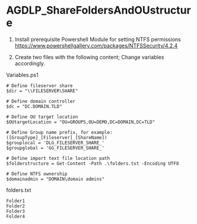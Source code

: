 # AGDLP_ShareFoldersAndOUstructure

1. Install prerequisite Powershell Module for setting NTFS permissions
https://www.powershellgallery.com/packages/NTFSSecurity/4.2.4

2. Create two files with the following content; Change variables accordingly.

Variables.ps1
```
# Define fileserver share
$dir = "\\FILESERVER\SHARE"

# Define domain controller
$dc = "DC.DOMAIN.TLD"

# Define OU target location
$OUtargetLocation = "OU=GROUPS,OU=DEMO,DC=DOMAIN,DC=TLD"

# Define Group name prefix, for example: ([GroupType]_[Fileserver]_[ShareName])
$grouplocal = 'DLG_FILESERVER_SHARE_'
$groupglobal = 'GG_FILESERVER_SHARE_'

# Define import text file location path
$folderstructure = Get-Content -Path .\folders.txt -Encoding UTF8

# Define NTFS ownership
$domainadmin = "DOMAIN\domain admins"
```

folders.txt
```
Folder1
Folder2
Folder3
Folder4
```
